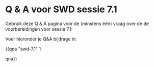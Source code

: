 # Q & A voor SWD sessie 7.1

Gebruik deze Q & A pagina voor de (minstens één) vraag over de de voorbereidingen voor sessie 7.1:

Voer hieronder je Q&A bijdrage in.

{{qna "swd-7.1" 1

qna}}
